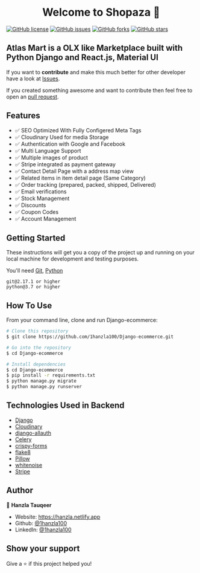 <h1 align="center">Welcome to Shopaza 👋</h1>
<a href="https://github.com/1hanzla100/Django-ecommerce/blob/master/License.txt"><img alt="GitHub license" src="https://img.shields.io/github/license/1hanzla100/Django-ecommerce"></a>
<a href="https://github.com/1hanzla100/Django-ecommerce/issues"><img alt="GitHub issues" src="https://img.shields.io/github/issues/1hanzla100/Django-ecommerce"></a>
<a href="https://github.com/1hanzla100/Django-ecommerce/network"><img alt="GitHub forks" src="https://img.shields.io/github/forks/1hanzla100/Django-ecommerce"></a> <a href="https://github.com/1hanzla100/Django-ecommerce/stargazers"><img alt="GitHub stars" src="https://img.shields.io/github/stars/1hanzla100/Django-ecommerce"></a>

## Atlas Mart is a OLX like Marketplace built with Python Django and React.js, Material UI

If you want to **contribute** and make this much better for other developer have a look at [Issues](https://github.com/1hanzla100/Django-ecommerce/issues).

If you created something awesome and want to contribute then feel free to open an [pull request](https://github.com/1hanzla100/Django-ecommerce/pulls).


## Features


-   ✅ SEO Optimized With Fully Configered Meta Tags
-   ✅ Cloudinary Used for media Storage
-   ✅ Authentication with Google and Facebook
-   ✅ Multi Language Support
-   ✅ Multiple images of product
-   ✅ Stripe integrated as payment gateway
-   ✅ Contact Detail Page with a address map view
-   ✅ Related items in item detail page (Same Category)
-   ✅ Order tracking (prepared, packed, shipped, Delivered)
-   ✅ Email verifications
-   ✅ Stock Management
-   ✅ Discounts
-   ✅ Coupon Codes
-   ✅ Account Management

## Getting Started

These instructions will get you a copy of the project up and running on your local machine for development and testing purposes.

You'll need [Git](https://git-scm.com), [Python](https://www.python.org/downloads/) 
<br>

```
git@2.17.1 or higher
python@3.7 or higher
```

## How To Use

From your command line, clone and run Django-ecommerce:

```bash
# Clone this repository
$ git clone https://github.com/1hanzla100/Django-ecommerce.git

# Go into the repository
$ cd Django-ecommerce

# Install dependencies
$ cd Django-ecommerce
$ pip install -r requirements.txt
$ python manage.py migrate
$ python manage.py runserver
```
## Technologies Used in Backend
-   [Django](https://www.djangoproject.com/)
-   [Cloudinary](https://cloudinary.com/)
-   [django-allauth](https://django-allauth.readthedocs.io/en/latest/installation.html)
-   [Celery](https://docs.celeryq.dev/en/stable/getting-started/introduction.html)
-   [crispy-forms](https://django-crispy-forms.readthedocs.io/)
-   [flake8](https://flake8.pycqa.org/)
-   [Pillow](https://pypi.org/project/Pillow/)
-   [whitenoise](http://whitenoise.evans.io/)
-   [Stripe](https://stripe.com/)

## Author

👤 **Hanzla Tauqeer**

-   Website: https://hanzla.netlify.app
-   Github: [@1hanzla100](https://github.com/1hanzla100)
-   LinkedIn: [@1hanzla100](https://linkedin.com/in/1hanzla100)

## Show your support

Give a ⭐️ if this project helped you!
